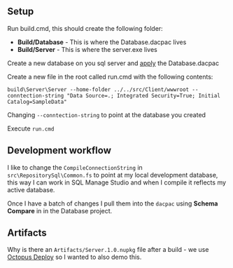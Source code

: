 Setup
-----
Run build.cmd, this should create the following folder:

- **Build/Database** - This is where the Database.dacpac lives
- **Build/Server** - This is where the server.exe lives

Create a new database on you sql server and [apply](https://docs.microsoft.com/en-us/sql/relational-databases/data-tier-applications/deploy-a-data-tier-application) the Database.dacpac

Create a new file in the root called run.cmd with the following contents:

```
build\Server\Server --home-folder ../../src/Client/wwwroot --conntection-string "Data Source=.; Integrated Security=True; Initial Catalog=SampleData"
```

Changing `--conntection-string` to point at the database you created

Execute `run.cmd`

Development workflow
--------------------

I like to change the `CompileConnectionString` in `src\RepositorySql\Common.fs` to point at my local development database, this way I can work in SQL Manage Studio and when I compile it reflects my active database.

Once I have a batch of changes I pull them into the `dacpac` using **Schema Compare** in in the Database project.


Artifacts
----------

Why is there an `Artifacts/Server.1.0.nupkg` file after a build - we use [Octopus Deploy](https://octopus.com) so I wanted to also demo this.